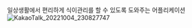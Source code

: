 일상생활에서 편리하게 식이관리를 할 수 있도록 도와주는 어플리케이션
![KakaoTalk_20221004_230827747](https://user-images.githubusercontent.com/114815143/193843791-484db13b-ce00-47aa-95dc-1a2784e13673.jpg)

